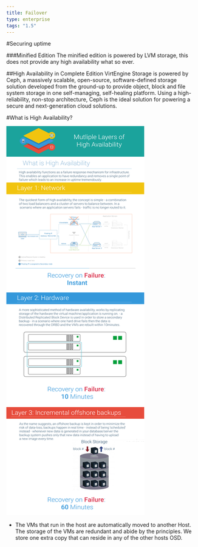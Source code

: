 ```yaml
---
title: Failover
type: enterprise
tags: "1.5"
---
```

#Securing uptime

###Minified Edition
The minified edition is powered by LVM storage, this does not provide any high availability what so ever.

##High Availability in Complete Edition
VirtEngine Storage is powered by Ceph, a massively scalable, open-source, software-defined storage solution developed from the ground-up to provide object, block and file system storage in one self-managing, self-healing platform. Using a high-reliability, non-stop architecture, Ceph is the ideal solution for powering a secure and next-generation cloud solutions.


#What is High Availability?

![VirtEngine High Availability for Hosting Providers](/images/layersofha.png "VirtEngine Sell Cloud Servers High Availability")

*  The VMs that run in the host are automatically moved to another Host. The storage of the VMs are redundant and abide by the principles. We store one extra copy that can reside in any of the other hosts OSD.
